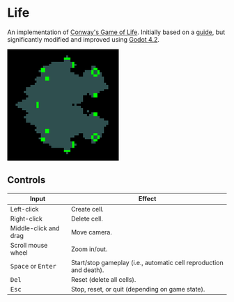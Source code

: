 # Life

An implementation of [Conway's Game of Life](https://en.wikipedia.org/wiki/Conway%27s_Game_of_Life). Initially based on a [guide](https://gdscript.com/projects/game-of-life/), but significantly modified and improved using [Godot 4.2](https://godotengine.org/download/).

![Symmetric pattern created by Life](life.png)

## Controls

Input | Effect
--- | ---
Left-click | Create cell.
Right-click | Delete cell.
Middle-click and drag | Move camera.
Scroll mouse wheel | Zoom in/out.
<kbd>Space</kbd> or <kbd>Enter</kbd> | Start/stop gameplay (i.e., automatic cell reproduction and death).
<kbd>Del</kbd> | Reset (delete all cells).
<kbd>Esc</kbd> | Stop, reset, or quit (depending on game state).
